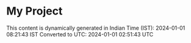 # My Project

This content is dynamically generated in Indian Time (IST): 2024-01-01 08:21:43 IST
Converted to UTC: 2024-01-01 02:51:43 UTC

